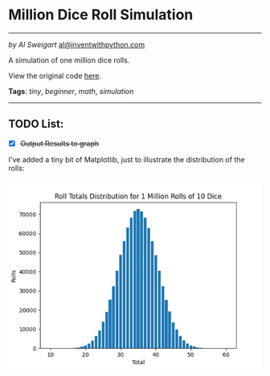 # Million Dice Roll Simulation
___
_by Al Sweigart_ [al@inventwithpython.com](mailto:al@inventwithpython.com)

A simulation of one million dice rolls.

View the original code [here](https://nostarch.com/big-book-small-python-projects).

**Tags**: _tiny_, _beginner_, _math_, _simulation_

___

## TODO List:

* [x] ~~Output Results to graph~~

I've added a tiny bit of Matplotlib, just to illustrate the distribution of the rolls:

![img](Curve.png)
